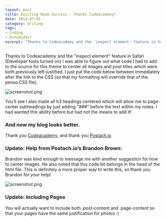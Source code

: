 ```yaml
---
layout: post
title: Exciting Noob Success - Thanks Codeacademy!
date: 2014-07-01
category: writing
tags:
- Coding
- Autodidact
excerpt: "Thanks to Codeacademy and the 'inspect element' feature in Safari (Developer tools turned on) I was able to figure out what code I had to add to the source for this theme to center all images and post titles which were both previously..."
---
```


Thanks to Codeacademy and the “inspect element" feature in Safari (Developer tools turned on) I was able to figure out what code I had to add to the source for this theme to center all images and post titles which were both previously left-justified. I just put the code below between immediately after the link to the CSS (so that my formatting will override that of the penso.CSS file).

![screenshot.png](http://postachio-images.s3-website-us-east-1.amazonaws.com/4169272f9bba9eab36e8cbc32bc5ac07.png)

You’ll see I also made all h3 headings centered which will allow me to page-center subheadings by just adding "###" before the text within my notes. I had wanted this ability before but had not the means to add it!

### And now my blog looks better.

Thank you [Codeacademy](http://www.codecademy.com), and thank you [Postach.io](http://postach.io)

### Update: Help from Postach.io’s Brandon Brown:

Brandon was kind enough to message me with another suggestion for how to center images. He also noted that this code bit belongs in the head of the html file. This is definitely a more proper way to write this, so thank you Brandon for your help!

![screenshot.png](http://postachio-images.s3-website-us-east-1.amazonaws.com/92111499dd58a66c6fd3be48dde4221f.png)

### Update: Including Pages

You will actually want to include both .post-content and .page-content so that your pages have the same justification for photos :)
